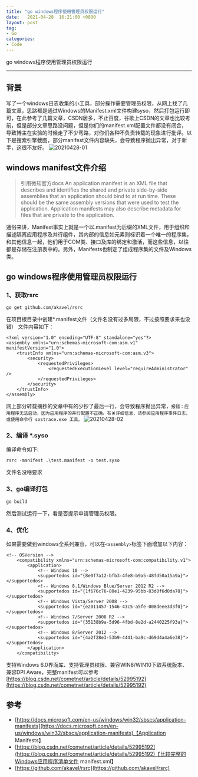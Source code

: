 ```yaml
---
title: "go windows程序使用管理员权限运行"
date:   2021-04-28  16:21:00 +0800
layout: post
tag:
- Go
categories:
- Code
---
```


go windows程序使用管理员权限运行

-------

## 背景
写了一个windows日志收集的小工具，部分操作需要管理员权限，从网上找了几篇文章，思路都是通过Windows的Manifest.xml文件构建syso，然后打包运行即可，在此参考了几篇文章，CSDN居多，不止百度，谷歌上CSDN的文章也比较考前，但是部分文章思路没问题，但是你们的manifest.xml配置文件都没有闭合，导致博主在实验的时候走了不少弯路，对你们各种不负责转载的现象进行批评。以下是搜索引擎截图，部分manifest文件内容缺失，会导致程序抛出异常，对于新手，这很不友好。
![20210428-01](/images/20210428-01.png)
## windows manifest文件介绍
> 引用微软官方docs
> An application manifest is an XML file that describes and identifies the shared and private side-by-side assemblies that an application should bind to at run time. These should be the same assembly versions that were used to test the application. Application manifests may also describe metadata for files that are private to the application.

通俗来讲，Manifest事实上就是一个以.manifest为后缀的XML文件，用于组织和描述隔离应用程序及并行组件，其内部的信息如<assemblyIdentity>元素则标识着一个唯一的程序集，和其他信息一起，他们用于COM类、接口及库的绑定和激活，而这些信息，以往都是存储在注册表中的。另外，Manifests也制定了组成程序集的文件及Windows类。

## go windows程序使用管理员权限运行
### 1、获取rsrc
```
go get github.com/akavel/rsrc 
```
在项目根目录中创建*.manifest文件（文件名没有过多局限，不过按照要求来也没错）
文件内容如下：
```
<?xml version="1.0" encoding="UTF-8" standalone="yes"?>
<assembly xmlns="urn:schemas-microsoft-com:asm.v1" manifestVersion="1.0">
    <trustInfo xmlns="urn:schemas-microsoft-com:asm.v3">
        <security>
            <requestedPrivileges>
                <requestedExecutionLevel level="requireAdministrator" />
            </requestedPrivileges>
        </security>
    </trustInfo>
</assembly>
```
网上部分转载摘抄的文章中有的少抄了最后一行，会导致程序抛出异常，`报错：应用程序无法启动，因为应用程序的并行配置不正确。有关详细信息，请参阅应用程序事件日志，或使用命令行 sxstrace.exe 工具。`
![20210428-02](/images/20210428-02.png)

### 2、编译 *.syso
编译命令如下:
```
rsrc -manifest .\test.manifest -o test.syso
```
文件名没啥要求

### 3、go编译打包
```
go build
```
然后测试运行一下，看是否提示申请管理员权限。

### 4、优化
如果需要做到windows全系列兼容，可以在`<assembly>`标签下面增加以下内容：
```
<!-- OSVersion -->
    <compatibility xmlns="urn:schemas-microsoft-com:compatibility.v1">   
        <application>   
            <!-- Windows 10 -->   
            <supportedos id="{8e0f7a12-bfb3-4fe8-b9a5-48fd50a15a9a}"></supportedos>  
            <!-- Windows 8.1/Windows Blue/Server 2012 R2 -->  
            <supportedos id="{1f676c76-80e1-4239-95bb-83d0f6d0da78}"></supportedos>  
            <!-- Windows Vista/Server 2008 -->  
            <supportedos id="{e2011457-1546-43c5-a5fe-008deee3d3f0}"></supportedos>   
            <!-- Windows 7/Server 2008 R2 -->  
            <supportedos id="{35138b9a-5d96-4fbd-8e2d-a2440225f93a}"></supportedos>  
            <!-- Windows 8/Server 2012 -->  
            <supportedos id="{4a2f28e3-53b9-4441-ba9c-d69d4a4a6e38}"></supportedos>  
        </application>   
    </compatibility>  
```
支持Windows 6.0界面库、支持管理员权限、兼容WIN8/WIN10下取系统版本、兼容DPI Aware，完整manifest可以参考[https://blog.csdn.net/cometnet/article/details/52995192](https://blog.csdn.net/cometnet/article/details/52995192)

## 参考
- [https://docs.microsoft.com/en-us/windows/win32/sbscs/application-manifests](https://docs.microsoft.com/en-us/windows/win32/sbscs/application-manifests)【Application Manifests】
- [https://blog.csdn.net/cometnet/article/details/52995192](https://blog.csdn.net/cometnet/article/details/52995192)【比较完整的Windows应用程序清单文件 manifest.xml】
- [https://github.com/akavel/rsrc](https://github.com/akavel/rsrc)